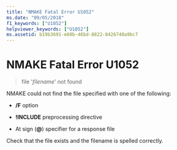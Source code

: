 ```yaml
---
title: "NMAKE Fatal Error U1052"
ms.date: "09/05/2018"
f1_keywords: ["U1052"]
helpviewer_keywords: ["U1052"]
ms.assetid: b19b3691-e60b-46bd-8822-8426740a9bc7
---
```

# NMAKE Fatal Error U1052

> file '*filename*' not found

NMAKE could not find the file specified with one of the following:

- **/F** option

- **!INCLUDE** preprocessing directive

- At sign (**\@**) specifier for a response file

Check that the file exists and the filename is spelled correctly.